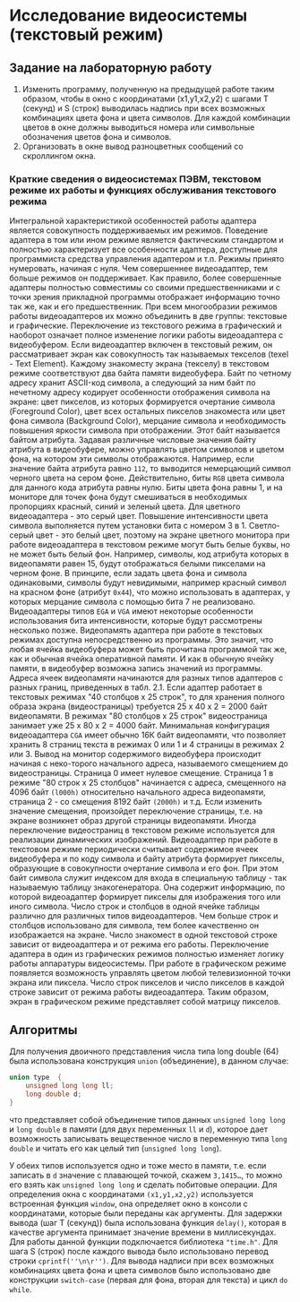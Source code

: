 # Исследование видеосистемы (текстовый режим)

## Задание на лабораторную работу

1. Изменить программу, полученную на предыдущей работе таким образом, чтобы в окно с координатами (x1,у1,х2,у2) с шагами Т (секунд) и S (строк) выводилась надпись при всех возможных комбинациях цвета фона и цвета символов. Для каждой комбинации цветов в окне должны выводиться номера или символьные обозначения цветов фона и символов.
2. Организовать в окне вывод разноцветных сообщений со скроллингом окна.

### Краткие сведения о видеосистемах ПЭВМ, текстовом режиме их работы и функциях обслуживания текстового режима

Интегральной характеристикой особенностей работы адаптера является совокупность поддерживаемых им режимов. Поведение адаптера в том или ином режиме является фактическим стандартом и полностью характеризует все особенности адаптера, доступные для программиста средства управления адаптером и т.п. Режимы принято нумеровать, начиная с нуля. Чем совершеннее видеоадаптер, тем больше режимов он поддерживает. Как правило, более совершенные адаптеры полностью совместимы со своими предшественниками и с точки зрения прикладной программы отображает информацию точно так же, как и его предшественник.
При всем многообразии режимов работы видеоадаптеров их можно объединить в две группы: текстовые и графические. Переключение из текстового режима в графический и наоборот означает полное изменение логики работы видеоадаптера с видеобуфером.
Если видеоадаптер включен в текстовый режим, он рассматривает экран как совокупность так называемых текселов (texel - Text Element). Каждому знакоместу экрана (текселу) в текстовом режиме соответствуют два байта памяти видеобуфера. Байт по четному адресу хранит ASCII-код символа, а следующий за ним байт по нечетному адресу кодирует особенности отображения символа на экране: цвет пикселов, из которых формируется очертание символа (Foreground Color), цвет всех остальных пикселов знакоместа или цвет фона символа (Background Color), мерцание символа и необходимость повышения яркости символа при отображении. Этот байт называется байтом атрибута.
Задавая различные числовые значения байту атрибута в видеобуфере, можно управлять цветом символов и цветом фона, на котором эти символы отображаются. Например, если значение байта атрибута равно `112`, то выводится немерцающий символ черного цвета на сером фоне. Действительно, биты `RGB` цвета символа для данного кода атрибута равны нулю. Биты цвета фона равны 1, и на мониторе для точек фона будут смешиваться в необходимых пропорциях красный, синий и зеленый цвета. Для цветного видеоадаптера - это серый цвет. Повышение интенсивности цвета символа выполняется путем установки бита с номером 3 в 1. Светло-серый цвет - это белый цвет, поэтому на экране цветного монитора при работе видеоадаптера в текстовом режиме могут быть белые буквы, но не может быть белый фон. Например, символы, код атрибута которых в видеопамяти равен 15, будут отображаться белыми пикселами на черном фоне. В принципе, если задать цвета фона и символа одинаковыми, символы будут невидимыми, например красный символ на красном фоне (атрибут `0x44`), что можно использовать в адаптерах, у которых мерцание символа с помощью бита 7 не реализовано.
Видеоадаптеры типов `EGA` и `VGA` имеют некоторые особенности использования бита интенсивности, которые будут рассмотрены несколько позже.
Видеопамять адаптера при работе в текстовых режимах доступна непосредственно из программы. Это значит, что любая ячейка видеобуфера может быть прочитана программой так же, как и обычная ячейка оперативной памяти. И как в обычную ячейку памяти, в видеобуфер возможна запись значений из программы. Адреса ячеек видеопамяти начинаются для разных типов адаптеров с разных границ, приведенных в табл. 2.1. Если адаптер работает в текстовых режимах "40 столбцов х 25 строк", то для хранения полного образа экрана (видеостраницы) требуется 25 х 40 х 2 = 2000 байт видеопамяти. В режимах "80 столбцов х 25 строк" видеостраница занимает уже 25 х 80 х 2 = 4000 байт. Минимальная конфигурация видеоадаптера `CGA` имеет обычно 16К байт видеопамяти, что позволяет хранить 8 страниц текста в режимах 0 или 1 и 4 страницы в режимах 2 или 3.
Вывод на монитор содержимого видеобуфера происходит начиная с неко-торого начального адреса, называемого смещением до видеостраницы. Страница 0 имеет нулевое смещение. Страница 1 в режиме "80 строк х 25 столбцов" начинается с адреса, смещенного на 4096 байт `(l000h)` относительно начального адреса видеопамяти, страница 2 - со смещения 8192 байт `(2000h)` и т.д. Если изменить значение смещения, произойдет переключение страницы, т.е. на экране возникнет образ другой страницы видеопамяти. Иногда переключение видеостраниц в текстовом режиме используется для реализации динамических изображений.
Видеоадаптер при работе в текстовом режиме периодически считывает содержимое ячеек видеобуфера и по коду символа и байту атрибута формирует пикселы, образующие в совокупности очертание символа и его фон. При этом байт символа служит индексом для входа в специальную таблицу - так называемую таблицу знакогенератора. Она содержит информацию, по которой видеоадаптер формирует пикселы для изображения того или иного символа. Число строк и столбцов в одной ячейке таблицы различно для различных типов видеоадаптеров. Чем больше строк и столбцов использовано для символа, тем более качественно он изображается на экране.
Число знакомест в одной текстовой строке зависит от видеоадаптера и от режима его работы.
Переключение адаптера в один из графических режимов полностью изменяет логику работы аппаратуры видеосистемы. При работе в графическом режиме появляется возможность управлять цветом любой телевизионной точки экрана или пиксела. Число строк пикселов и число пикселов в каждой строке зависит от режима работы видеоадаптера. Таким образом, экран в графическом режиме представляет собой матрицу пикселов.

## Алгоритмы

Для получения двоичного представления числа типа long double (64) была использована конструкция `union` (объединение), в данном случае:

```c++
union type  {
    unsigned long long ll;
    long double d;
}
```

что представляет собой объединение типов данных `unsigned long long`  и `long double` в памяти (для двух переменных `ll` и `d`), которое дает возможность записывать вещественное число в переменную типа `long double` и читать его как целый тип (`unsigned long long`).

У обеих типов используется одно и тоже место в памяти, т.е. если записать в `d` значение с плавающей точкой, скажем `3,1415…`, то можно его взять как `unsigned long long` и сделать побитовые операции.
Для определения окна с координатами `(x1,у1,х2,у2)` используется встроенная функция `window`, она определяет окно в консоли с координатами, которые были  переданы как аргументы.
Для задержки вывода (шаг Т (секунд)) была использована функция `delay()`, которая в качестве аргумента принимает значение времени в миллисекундах. Для работы данной функции подключается библиотека `"time.h"`. Для шага S (строк) после каждого вывода было использовано перевод строки `cprintf(''\n\r'')`.
Для вывода надписи при всех возможных комбинациях цвета фона и цвета символов было использовано две конструкции `switch-case` (первая для фона, вторая для текста) и цикл `do while`.
